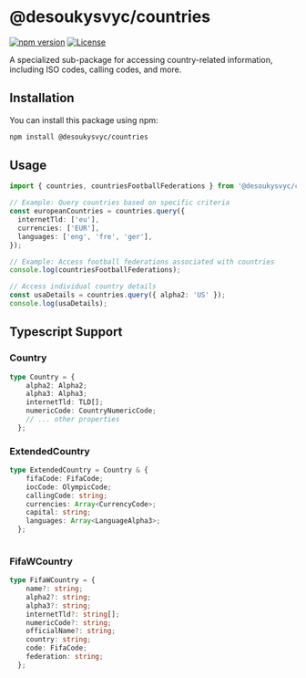 # @desoukysvyc/countries

[![npm version](https://badge.fury.io/js/%40desoukysvyc%2Fcountries.svg)](https://www.npmjs.com/package/@desoukysvyc/countries)
[![License](https://img.shields.io/badge/license-MIT-blue.svg)](https://opensource.org/licenses/MIT)

A specialized sub-package for accessing country-related information, including ISO codes, calling codes, and more.

## Installation

You can install this package using npm:

```bash
npm install @desoukysvyc/countries
```

## Usage

```typescript
import { countries, countriesFootballFederations } from '@desoukysvyc/countries'

// Example: Query countries based on specific criteria
const europeanCountries = countries.query({
  internetTld: ['eu'],
  currencies: ['EUR'],
  languages: ['eng', 'fre', 'ger'],
});

// Example: Access football federations associated with countries
console.log(countriesFootballFederations);

// Access individual country details
const usaDetails = countries.query({ alpha2: 'US' });
console.log(usaDetails);
```

## Typescript Support

### Country

```typescript
type Country = {
    alpha2: Alpha2;
    alpha3: Alpha3;
    internetTld: TLD[];
    numericCode: CountryNumericCode;
    // ... other properties
  };
```

### ExtendedCountry

```typescript
type ExtendedCountry = Country & {
    fifaCode: FifaCode;
    iocCode: OlympicCode;
    callingCode: string;
    currencies: Array<CurrencyCode>;
    capital: string;
    languages: Array<LanguageAlpha3>;
  };
  
```

### FifaWCountry

```typescript
type FifaWCountry = {
    name?: string;
    alpha2?: string;
    alpha3?: string;
    internetTld?: string[];
    numericCode?: string;
    officialName?: string;
    country: string;
    code: FifaCode;
    federation: string;
  };
```
